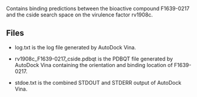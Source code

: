 Contains binding predictions between the bioactive compound F1639-0217 and the cside search space on the virulence factor rv1908c.

## Files

- log.txt is the log file generated by AutoDock Vina.

- rv1908c_F1639-0217_cside.pdbqt is the PDBQT file generated by AutoDock Vina containing the orientation and binding location of F1639-0217.

- stdoe.txt is the combined STDOUT and STDERR output of AutoDock Vina.

